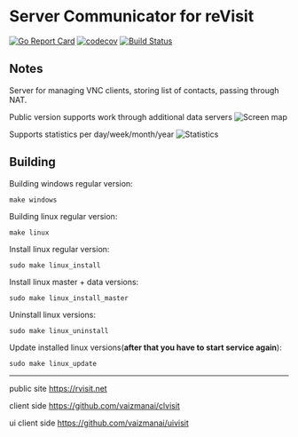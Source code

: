 # Server Communicator for reVisit
[![Go Report Card](https://goreportcard.com/badge/github.com/vaizmanai/srvisit)](https://goreportcard.com/report/github.com/vaizmanai/srvisit)
[![codecov](https://codecov.io/gh/vaizmanai/srvisit/branch/master/graph/badge.svg)](https://codecov.io/gh/vaizmanai/srvisit)
[![Build Status](https://travis-ci.org/vaizmanai/srvisit.svg?branch=master)](https://travis-ci.org/vaizmanai/srvisit)

## Notes

Server for managing VNC clients, storing list of contacts, passing through NAT.

Public version supports work through additional data servers
![Screen map](https://vaizman.ru/revisit/p1.jpg)

Supports statistics per day/week/month/year
![Statistics](https://vaizman.ru/revisit/p2.jpg)

## Building

Building windows regular version:

```
make windows
```

Building linux regular version:

```
make linux
```

Install linux regular version:

```
sudo make linux_install
```

Install linux master + data versions:

```
sudo make linux_install_master
```

Uninstall linux versions:

```
sudo make linux_uninstall
```

Update installed linux versions(**after that you have to start service again**):

```
sudo make linux_update
```

***
public site
https://rvisit.net

client side
https://github.com/vaizmanai/clvisit

ui client side
https://github.com/vaizmanai/uivisit
